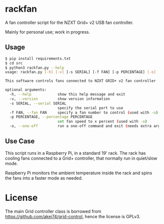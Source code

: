 # rackfan

A fan controller script for the NZXT Grid+ v2 USB fan controller.

Mainly for personal use; work in progress.

## Usage

```bash
$ pip install requirements.txt
$ cd src
$ python3 rackfan.py --help
usage: rackfan.py [-h] [-v] [-s SERIAL] [-f FAN] [-p PERCENTAGE] [-o]

This software controls fans connected to NZXT GRID+ v2 fan controller

optional arguments:
  -h, --help            show this help message and exit
  -v, --version         show version information
  -s SERIAL, --serial SERIAL
                        specify the serial port to use
  -f FAN, --fan FAN     specify a fan number to control (used with -o)
  -p PERCENTAGE, --percentage PERCENTAGE
                        set fan speed to x percent (used with -o)
  -o, --one-off         run a one-off command and exit (needs extra arguments)

```

## Use Case

This script runs in a Raspberry Pi, in a standard 19' rack. The rack has cooling fans connected to a Grid+ controller,
that normally run in  quiet/slow mode.

Raspberry Pi monitors the ambient temperature inside the rack and spins the fans into a faster mode as needed.

# License

The main Grid controller class is borrowed from https://github.com/akej74/grid-control, hence the license is GPLv3.
